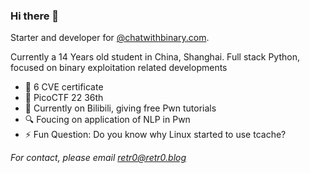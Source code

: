 ### Hi there 👋

Starter and developer for [@chatwithbinary.com](chatwithbinary.com).

Currently a 14 Years old student in China, Shanghai. Full stack Python, focused on binary exploitation related developments



- 🪬 6 CVE certificate
- 💬 PicoCTF 22 36th
- 📌 Currently on Bilibili, giving free Pwn tutorials
- 🔍 Foucing on application of NLP in Pwn
- ⚡ Fun Question: Do you know why Linux started to use tcache?

  
*For contact, please email retr0@retr0.blog*
